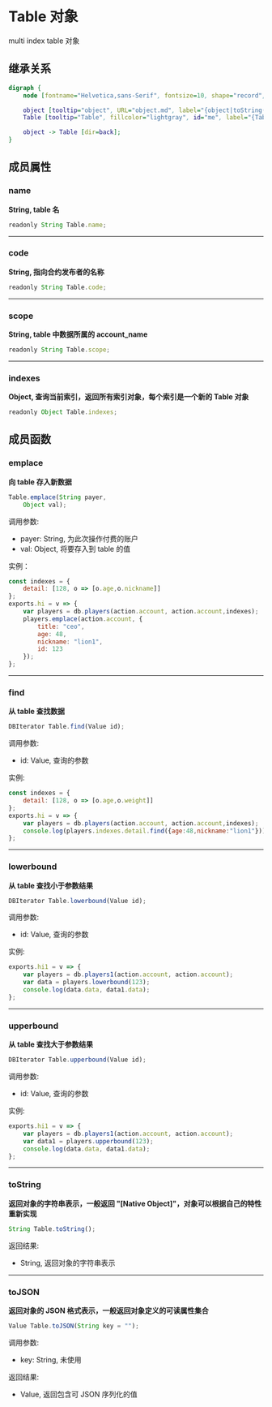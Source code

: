 # Table 对象
multi index table 对象

## 继承关系
```dot
digraph {
    node [fontname="Helvetica,sans-Serif", fontsize=10, shape="record", style="filled", fillcolor="white"];

    object [tooltip="object", URL="object.md", label="{object|toString()\ltoJSON()\l}"];
    Table [tooltip="Table", fillcolor="lightgray", id="me", label="{Table|name\lcode\lscope\lindexes\l|emplace()\lfind()\llowerbound()\lupperbound()\l}"];

    object -> Table [dir=back];
}
```

## 成员属性

### name
**String, table 名**

```JavaScript
readonly String Table.name;
```

--------------------------
### code
**String, 指向合约发布者的名称**

```JavaScript
readonly String Table.code;
```

--------------------------
### scope
**String, table 中数据所属的 account_name**

```JavaScript
readonly String Table.scope;
```

--------------------------
### indexes
**Object, 查询当前索引，返回所有索引对象，每个索引是一个新的 Table 对象**

```JavaScript
readonly Object Table.indexes;
```

## 成员函数

### emplace
**向 table 存入新数据**

```JavaScript
Table.emplace(String payer,
    Object val);
```

调用参数:
* payer: String, 为此次操作付费的账户
* val: Object, 将要存入到 table 的值

实例：

```JavaScript
const indexes = {
    detail: [128, o => [o.age,o.nickname]]
};
exports.hi = v => {
    var players = db.players(action.account, action.account,indexes);
    players.emplace(action.account, {
        title: "ceo",
        age: 48,
        nickname: "lion1",
        id: 123
    });
};
```

--------------------------
### find
**从 table 查找数据**

```JavaScript
DBIterator Table.find(Value id);
```

调用参数:
* id: Value, 查询的参数

实例:

```JavaScript
const indexes = {
    detail: [128, o => [o.age,o.weight]]
};
exports.hi = v => {
    var players = db.players(action.account, action.account,indexes);
    console.log(players.indexes.detail.find({age:48,nickname:"lion1"}))
};
```

--------------------------
### lowerbound
**从 table 查找小于参数结果**

```JavaScript
DBIterator Table.lowerbound(Value id);
```

调用参数:
* id: Value, 查询的参数

实例:

```JavaScript
exports.hi1 = v => {
    var players = db.players1(action.account, action.account);
    var data = players.lowerbound(123);
    console.log(data.data, data1.data);
};
```

--------------------------
### upperbound
**从 table 查找大于参数结果**

```JavaScript
DBIterator Table.upperbound(Value id);
```

调用参数:
* id: Value, 查询的参数

实例:

```JavaScript
exports.hi1 = v => {
    var players = db.players1(action.account, action.account);
    var data1 = players.upperbound(123);
    console.log(data.data, data1.data);
};
```

--------------------------
### toString
**返回对象的字符串表示，一般返回 "[Native Object]"，对象可以根据自己的特性重新实现**

```JavaScript
String Table.toString();
```

返回结果:
* String, 返回对象的字符串表示

--------------------------
### toJSON
**返回对象的 JSON 格式表示，一般返回对象定义的可读属性集合**

```JavaScript
Value Table.toJSON(String key = "");
```

调用参数:
* key: String, 未使用

返回结果:
* Value, 返回包含可 JSON 序列化的值


